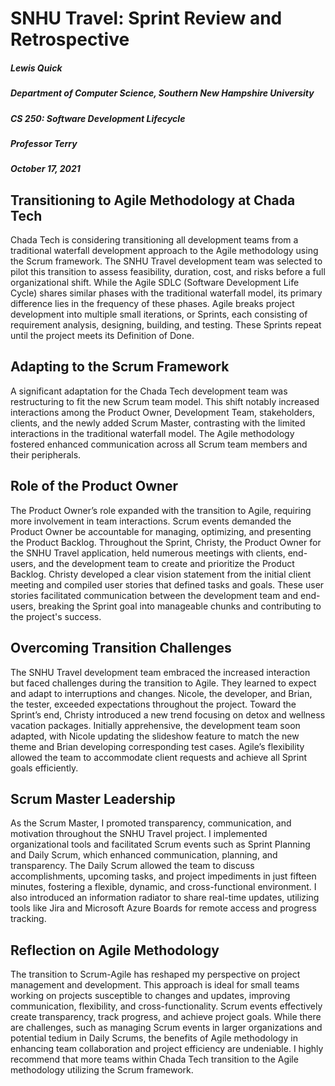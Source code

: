 # SNHU Travel: Sprint Review and Retrospective
##### Lewis Quick
##### Department of Computer Science, Southern New Hampshire University
##### CS 250: Software Development Lifecycle
##### Professor Terry
##### October 17, 2021

## Transitioning to Agile Methodology at Chada Tech
Chada Tech is considering transitioning all development teams from a traditional waterfall development approach to the Agile methodology using the Scrum framework. 
The SNHU Travel development team was selected to pilot this transition to assess feasibility, duration, cost, and risks before a full organizational shift. While the Agile 
SDLC (Software Development Life Cycle) shares similar phases with the traditional waterfall model, its primary difference lies in the frequency of these phases. Agile breaks 
project development into multiple small iterations, or Sprints, each consisting of requirement analysis, designing, building, and testing. These Sprints repeat until the project 
meets its Definition of Done.

## Adapting to the Scrum Framework
A significant adaptation for the Chada Tech development team was restructuring to fit the new Scrum team model. This shift notably increased interactions among the Product Owner, 
Development Team, stakeholders, clients, and the newly added Scrum Master, contrasting with the limited interactions in the traditional waterfall model. The Agile methodology fostered 
enhanced communication across all Scrum team members and their peripherals.

## Role of the Product Owner
The Product Owner’s role expanded with the transition to Agile, requiring more involvement in team interactions. Scrum events demanded the Product Owner be accountable for managing, optimizing, and presenting the Product Backlog. Throughout the Sprint, Christy, the Product Owner for the SNHU Travel application, held numerous meetings with clients, end-users, and the development team to create and prioritize the Product Backlog. Christy developed a clear vision statement from the initial client meeting and compiled user stories that defined tasks and goals. These user stories facilitated communication between the development team and end-users, breaking the Sprint goal into manageable chunks and contributing to the project's success.

## Overcoming Transition Challenges
The SNHU Travel development team embraced the increased interaction but faced challenges during the transition to Agile. They learned to expect and adapt to interruptions and changes. Nicole, the developer, and Brian, the tester, exceeded expectations throughout the project. Toward the Sprint’s end, Christy introduced a new trend focusing on detox and wellness vacation packages. Initially apprehensive, the development team soon adapted, with Nicole updating the slideshow feature to match the new theme and Brian developing corresponding test cases. Agile’s flexibility allowed the team to accommodate client requests and achieve all Sprint goals efficiently.

## Scrum Master Leadership
As the Scrum Master, I promoted transparency, communication, and motivation throughout the SNHU Travel project. I implemented organizational tools and facilitated Scrum events such as Sprint Planning and Daily Scrum, which enhanced communication, planning, and transparency. The Daily Scrum allowed the team to discuss accomplishments, upcoming tasks, and project impediments in just fifteen minutes, fostering a flexible, dynamic, and cross-functional environment. I also introduced an information radiator to share real-time updates, utilizing tools like Jira and Microsoft Azure Boards for remote access and progress tracking.

## Reflection on Agile Methodology
The transition to Scrum-Agile has reshaped my perspective on project management and development. This approach is ideal for small teams working on projects susceptible to changes and updates, improving communication, flexibility, and cross-functionality. Scrum events effectively create transparency, track progress, and achieve project goals. While there are challenges, such as managing Scrum events in larger organizations and potential tedium in Daily Scrums, the benefits of Agile methodology in enhancing team collaboration and project efficiency are undeniable. I highly recommend that more teams within Chada Tech transition to the Agile methodology utilizing the Scrum framework.
